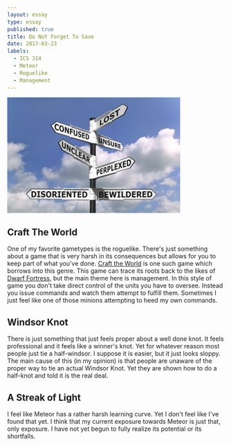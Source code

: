 ```yaml
---
layout: essay
type: essay
published: true
title: Do Not Forget To Save
date: 2017-03-23
labels:
  - ICS 314
  - Meteor
  - Roguelike
  - Management
---
```


<img class="ui medium left floated image" src="https://github.com/kclemmer/kclemmer.github.io/blob/master/images/lost-sign.jpeg?raw=true">

## Craft The World
One of my favorite gametypes is the roguelike. There's just something about a game that is very harsh in its consequences but allows for you to keep part of what you've done. [Craft the World](http://store.steampowered.com/app/248390/) is one such game which borrows into this genre. This game can trace its roots back to the likes of [Dwarf Fortress,](http://www.bay12games.com/dwarves/) but the main theme here is management. In this style of game you don't take direct control of the units you have to oversee. Instead you issue commands and watch them attempt to fulfill them. Sometimes I just feel like one of those minions attempting to heed my own commands.

## Windsor Knot
There is just something that just feels proper about a well done knot. It feels professional and it feels like a winner's knot. Yet for whatever reason most people just tie a half-windsor. I suppose it is easier, but it just looks sloppy. The main cause of this (in my opinion) is that people are unaware of the proper way to tie an actual Windsor Knot. Yet they are shown how to do a half-knot and told it is the real deal. 

## A Streak of Light
I feel like Meteor has a rather harsh learning curve. Yet I don't feel like I've found that yet. I think that my current exposure towards Meteor is just that, only exposure. I have not yet begun to fully realize its potential or its shortfalls. 
